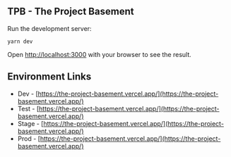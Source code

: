 ## TPB - The Project Basement

Run the development server:

```
yarn dev
```

Open [http://localhost:3000](http://localhost:3000) with your browser to see the result.

## Environment Links
- Dev - [https://the-project-basement.vercel.app/](https://the-project-basement.vercel.app/)
- Test - [https://the-project-basement.vercel.app/](https://the-project-basement.vercel.app/)
- Stage - [https://the-project-basement.vercel.app/](https://the-project-basement.vercel.app/)
- Prod - [https://the-project-basement.vercel.app/](https://the-project-basement.vercel.app/)

